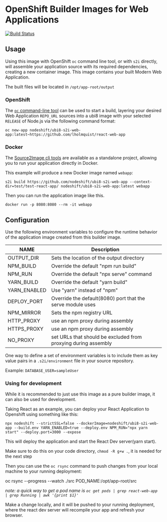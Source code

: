 # OpenShift Builder Images for Web Applications

[![Build Status](https://travis-ci.org/nodeshift/ubi8-s2i-web-app.svg?branch=main)](https://travis-ci.org/nodeshift/ubi8-s2i-web-app)

## Usage

Using this image with OpenShift `oc` command line tool, or with `s2i` directly, will
assemble your application source with its required dependencies, creating a new
container image. This image contains your built Modern Web Application.

The built files will be located in `/opt/app-root/output`

### OpenShift

The [`oc` command-line tool](https://github.com/openshift/origin/releases) can be
used to start a build, layering your desired Web Application `REPO_URL` sources into a ubi8
image with your selected `RELEASE` of Node.js via the following command format:

```
oc new-app nodeshift/ubi8-s2i-web-app:latest~https://github.com/lholmquist/react-web-app
```

### Docker

The [Source2Image cli tools](https://github.com/openshift/source-to-image/releases)
are available as a standalone project, allowing you to run your application directly
in Docker.

This example will produce a new Docker image named `webapp`:

```
s2i build https://github.com/nodeshift/ubi8-s2i-web-app --context-dir=test/test-react-app/ nodeshift/ubi8-s2i-web-app:latest webapp
```

Then you can run the application image like this.

```
docker run -p 8080:8080 --rm -it webapp
```

## Configuration

Use the following environment variables to configure the runtime behavior of the
application image created from this builder image.

NAME        | Description
------------|-------------
OUTPUT_DIR  | Sets the location of the output directory
NPM_BUILD | Override the default "npm run build"
NPM_RUN | Override the default "npx serve" command
YARN_BUILD | Override the default "yarn build"
YARN_ENABLED | Use "yarn" instead of "npm"
DEPLOY_PORT | Override the default(8080) port that the serve module uses
NPM_MIRROR  | Sets the npm registry URL
HTTP_PROXY  | use an npm proxy during assembly
HTTPS_PROXY | use an npm proxy during assembly
NO_PROXY | set URLs that should be excluded from proxying during assembly

One way to define a set of environment variables is to include them as key value pairs
in a `.s2i/environment` file in your source repository.

Example: `DATABASE_USER=sampleUser`

### Using for development

While it is recommended to just use this image as a pure builder image, it can also be used for development.

Taking React as an example, you can deploy your React Application to Openshift using something like this:

`npx nodeshift --strictSSL=false --dockerImage=nodeshift/ubi8-s2i-web-app --build.env YARN_ENABLED=true --deploy.env NPM_RUN="npx yarn start" --deploy.port=3000 --expose`

This will deploy the application and start the React Dev server(yarn start).

Make sure to do this on your code directory, `chmod -R g+w .`, it is needed for the next step

Then you can use the `oc rsync` command to push changes from your local machine to your running deployment:

oc rsync --progress --watch ./src POD_NAME:/opt/app-root/src

_note: a quick way to get a pod name is `oc get pods | grep react-web-app | grep Running | awk '{print $1}'`_

Make a change locally, and it will be pushed to your running deployment, where the react dev server will recompile your app and refresh your browser.

